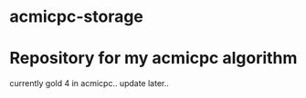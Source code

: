 # acmicpc-storage

Repository for my acmicpc algorithm
===

currently gold 4 in acmicpc.. update later..
